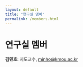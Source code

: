 ```yaml
---
layout: default
title: "연구실 멤버"
permalink: /members.html
---
```


# 연구실 멤버

**김민호**: 지도교수, minho@kmou.ac.kr
